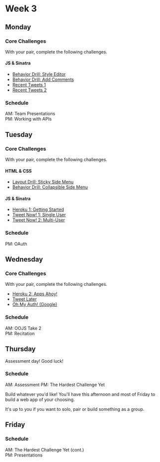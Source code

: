 # Week 3

## Monday

### Core Challenges
With your pair, complete the following challenges.

#### JS & Sinatra

- [Behavior Drill: Style Editor](../../../behavior-drill-style-editor-challenge)
- [Behavior Drill: Add Comments](../../../behavior-drill-add-comments-challenge)
- [Recent Tweets 1](../../../recent-tweets-1-challenge)
- [Recent Tweets 2](../../../recent-tweets-2-challenge)

### Schedule
AM: Team Presentations   
PM: Working with APIs


## Tuesday

### Core Challenges
With your pair, complete the following challenges.

#### HTML & CSS
- [Layout Drill: Sticky Side Menu](../../../layout-drill-sticky-side-menu-challenge)
- [Behavior Drill: Collapsible Side Menu](../../../behavior-drill-collapsible-side-menu-challenge)

#### JS & Sinatra
- [Heroku 1: Getting Started](../../../heroku-1-getting-started-challenge)
- [Tweet Now! 1: Single User](../../../tweet-now-1-single-user-challenge)
- [Tweet Now! 2: Multi-User](../../../tweet-now-2-multi-user-challenge)

### Schedule
PM: OAuth   


## Wednesday

### Core Challenges
With your pair, complete the following challenges.

- [Heroku 2: Apps Ahoy!](../../../heroku-2-apps-ahoy-challenge)
- [Tweet Later](../../../tweet-later-challenge)
- [Oh My Auth! (Google)](../../../oh-my-auth-google-challenge)

### Schedule
AM: OOJS Take 2   
PM: Recitation


## Thursday
Assessment day! Good luck!

### Schedule
AM: Assessment
PM: The Hardest Challenge Yet

Build whatever you'd like! You'll have this afternoon and most of Friday to build a web app of your choosing.

It's up to you if you want to solo, pair or build something as a group.


## Friday

### Schedule
AM: The Hardest Challenge Yet (cont.)   
PM: Presentations
